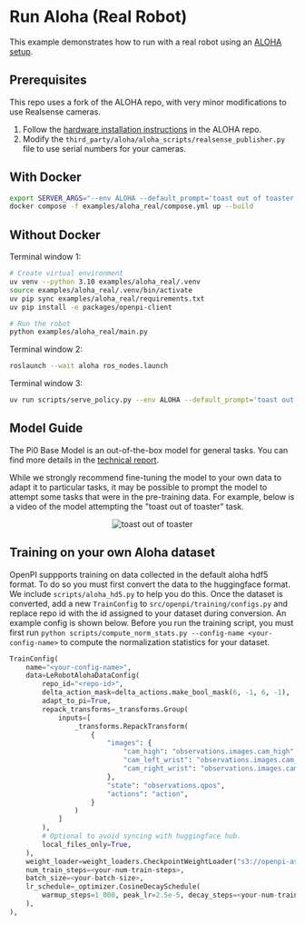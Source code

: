 # Run Aloha (Real Robot)

This example demonstrates how to run with a real robot using an [ALOHA setup](https://github.com/tonyzhaozh/aloha).

## Prerequisites

This repo uses a fork of the ALOHA repo, with very minor modifications to use Realsense cameras.

1. Follow the [hardware installation instructions](https://github.com/tonyzhaozh/aloha?tab=readme-ov-file#hardware-installation) in the ALOHA repo.
1. Modify the `third_party/aloha/aloha_scripts/realsense_publisher.py` file to use serial numbers for your cameras.

## With Docker

```bash
export SERVER_ARGS="--env ALOHA --default_prompt='toast out of toaster'"
docker compose -f examples/aloha_real/compose.yml up --build
```

## Without Docker

Terminal window 1:

```bash
# Create virtual environment
uv venv --python 3.10 examples/aloha_real/.venv
source examples/aloha_real/.venv/bin/activate
uv pip sync examples/aloha_real/requirements.txt
uv pip install -e packages/openpi-client

# Run the robot
python examples/aloha_real/main.py
```

Terminal window 2:

```bash
roslaunch --wait aloha ros_nodes.launch
```

Terminal window 3:

```bash
uv run scripts/serve_policy.py --env ALOHA --default_prompt='toast out of toaster'
```

## Model Guide
The Pi0 Base Model is an out-of-the-box model for general tasks. You can find more details in the [technical report](https://www.physicalintelligence.company/download/pi0.pdf).

While we strongly recommend fine-tuning the model to your own data to adapt it to particular tasks, it may be possible to prompt the model to attempt some tasks that were in the pre-training data. For example, below is a video of the model attempting the "toast out of toaster" task.

<p align="center"> 
  <img src="https://github.com/Physical-Intelligence/openpi/blob/main/examples/aloha_real/toast.gif" alt="toast out of toaster"/> 
</p>

## Training on your own Aloha dataset

OpenPI suppports training on data collected in the default aloha hdf5 format. To do so you must first convert the data to the huggingface format. We include `scripts/aloha_hd5.py` to help you do this. Once the dataset is converted, add a new `TrainConfig` to `src/openpi/training/configs.py` and replace repo id with the id assigned to your dataset during conversion. An example config is shown below. Before you run the training script, you must first run `python scripts/compute_norm_stats.py --config-name <your-config-name>` to compute the normalization statistics for your dataset.

```python
TrainConfig(
    name="<your-config-name>",
    data=LeRobotAlohaDataConfig(
        repo_id="<repo-id>",
        delta_action_mask=delta_actions.make_bool_mask(6, -1, 6, -1),
        adapt_to_pi=True,
        repack_transforms=_transforms.Group(
            inputs=[
                _transforms.RepackTransform(
                    {
                        "images": {
                            "cam_high": "observations.images.cam_high",
                            "cam_left_wrist": "observations.images.cam_left_wrist",
                            "cam_right_wrist": "observations.images.cam_right_wrist",
                        },
                        "state": "observations.qpos",
                        "actions": "action",
                    }
                )
            ]
        ),
        # Optional to avoid syncing with huggingface hub.
        local_files_only=True,
    ),
    weight_loader=weight_loaders.CheckpointWeightLoader("s3://openpi-assets-internal/checkpoints/pi0_base"),
    num_train_steps=<your-num-train-steps>,
    batch_size=<your-batch-size>,
    lr_schedule=_optimizer.CosineDecaySchedule(
        warmup_steps=1_000, peak_lr=2.5e-5, decay_steps=<your-num-train-steps>, decay_lr=2.5e-6
    ),
),
```